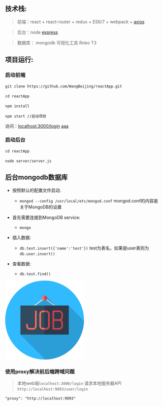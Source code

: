 ## 技术栈:

>  前端：react + react-router + redux + ES6/7 + webpack + [axios](https://www.npmjs.com/package/axios)

>  后台：node [express](http://www.expressjs.com.cn/)

>  数据库： mongodb 可视化工具 Robo T3

## 项目运行:

### 启动前端

```
git clone https://github.com/WangBeijing/reactApp.git

cd reactApp 

npm install 

npm start //启动项目

```
访问：[localhost:3000/login](https://www.npmjs.com/package/axios)
[aaa](127.0.0.1:3000/login)
### 启动后台
```
cd reactApp

node server/server.js
```

## 后台mongodb数据库

- 按照默认的配置文件启动.
  - `mongod --config /usr/local/etc/mongod.conf` mongod.conf的内容是关于MongoDB的设置

- 首先需要连接到MongoDB service:
  - `mongo`
- 插入数据:
  - `db.test.insert({'name':'test'})` test为表名，如果是user表则为`db.user.insert()`
- 查看数据:
  - `db.test.find()`

![](https://github.com/WangBeijing/reactApp/blob/master/src/component/login/job.png)

###   使用proxy解决前后端跨域问题
>  本地web端`localhost:3000/login` 请求本地服务器API `http://localhost:9093/user/login`
```
"proxy": "http://localhost:9093"
```